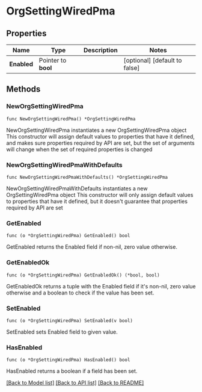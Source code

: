 # OrgSettingWiredPma

## Properties

Name | Type | Description | Notes
------------ | ------------- | ------------- | -------------
**Enabled** | Pointer to **bool** |  | [optional] [default to false]

## Methods

### NewOrgSettingWiredPma

`func NewOrgSettingWiredPma() *OrgSettingWiredPma`

NewOrgSettingWiredPma instantiates a new OrgSettingWiredPma object
This constructor will assign default values to properties that have it defined,
and makes sure properties required by API are set, but the set of arguments
will change when the set of required properties is changed

### NewOrgSettingWiredPmaWithDefaults

`func NewOrgSettingWiredPmaWithDefaults() *OrgSettingWiredPma`

NewOrgSettingWiredPmaWithDefaults instantiates a new OrgSettingWiredPma object
This constructor will only assign default values to properties that have it defined,
but it doesn't guarantee that properties required by API are set

### GetEnabled

`func (o *OrgSettingWiredPma) GetEnabled() bool`

GetEnabled returns the Enabled field if non-nil, zero value otherwise.

### GetEnabledOk

`func (o *OrgSettingWiredPma) GetEnabledOk() (*bool, bool)`

GetEnabledOk returns a tuple with the Enabled field if it's non-nil, zero value otherwise
and a boolean to check if the value has been set.

### SetEnabled

`func (o *OrgSettingWiredPma) SetEnabled(v bool)`

SetEnabled sets Enabled field to given value.

### HasEnabled

`func (o *OrgSettingWiredPma) HasEnabled() bool`

HasEnabled returns a boolean if a field has been set.


[[Back to Model list]](../README.md#documentation-for-models) [[Back to API list]](../README.md#documentation-for-api-endpoints) [[Back to README]](../README.md)


